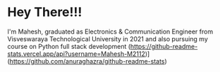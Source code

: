# Hey There!!!

I'm Mahesh, graduated as Electronics & Communication Engineer from Visveswaraya Technological University in 2021 and also pursuing my course on Python full stack development
(https://github-readme-stats.vercel.app/api?username=Mahesh-M2112)](https://github.com/anuraghazra/github-readme-stats)
